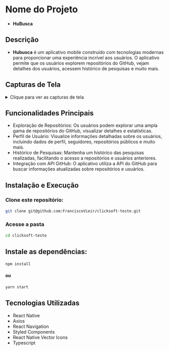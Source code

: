 # Nome do Projeto

- **HuBusca**

## Descrição

- **Hubusca** é um aplicativo mobile construído com tecnologias modernas para proporcionar uma experiência incrível aos usuários. O aplicativo permite que os usuários explorem repositórios do GitHub, vejam detalhes dos usuários, acessem histórico de pesquisas e muito mais.

## Capturas de Tela

<details>
  <summary>Clique para ver as capturas de tela</summary>
  
  ### Captura de Tela 1:
  <img src="./assets/screenshots/Screenshot-1.png" alt="Captura de Tela 1" width="300">
  <br>
  
  ### Captura de Tela 2:
  <img src="./assets/screenshots/Screenshot-2.png" alt="Captura de Tela 2" width="300">
  <br>
  
  ### Captura de Tela 3:
  <img src="./assets/screenshots/Screenshot-3.png" alt="Captura de Tela 3" width="300">
  <br>
  
  ### Captura de Tela 4:
  <img src="./assets/screenshots/Screenshot-4.png" alt="Captura de Tela 4" width="300">
  <br>
  
  ### Captura de Tela 5:
  <img src="./assets/screenshots/Screenshot-5.png" alt="Captura de Tela 5" width="300">
  <br>
</details>

## Funcionalidades Principais

- Exploração de Repositórios: Os usuários podem explorar uma ampla gama de repositórios do GitHub, visualizar detalhes e estatísticas.
- Perfil de Usuário: Visualize informações detalhadas sobre os usuários, incluindo dados de perfil, seguidores, repositórios públicos e muito mais.
- Histórico de Pesquisas: Mantenha um histórico das pesquisas realizadas, facilitando o acesso a repositórios e usuários anteriores.
- Integração com API GitHub: O aplicativo utiliza a API do GitHub para buscar informações atualizadas sobre repositórios e usuários.

## Instalação e Execução

### Clone este repositório:

```bash
git clone git@github.com:FranciscoVieir/clicksoft-teste.git
```

### Acesse a pasta

```bash
cd clicksoft-teste
```

## Instale as dependências:

```bash
npm install
```

#### ou

```bash
yarn start
```

## Tecnologias Utilizadas

- React Native
- Axios
- React Navigation
- Styled Components
- React Native Vector Icons
- Typescript
